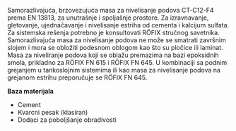 Samorazlivajuća, brzovezujuća masa za nivelisanje podova CT-C12-F4 prema EN 13813, za unutrašnje i spoljašnje prostore. Za izravnavanje, gletovanje, ujednačavanje i nivelisanje estriha od cementa i kalcijum sulfata. Za sistemska rešenja potrebno je konsultovati RÖFIX stručnog savetnika.
Samorazlivajuća masa za nivelisanje podova ne može se smatrati završnim slojem i mora se obložiti podesnom oblogom kao što su pločice ili laminat.
Masa za niveliranje podova koji se oblažu premazima na bazi epoksidnih smola, prikladno za RÖFIX FN 615 i RÖFIX FN 645.
U kombinaciji sa podnim grejanjem u tankoslojnim sistemima ili kao masa za nivelisanje podova na grejanom estrihu preporučuje se RÖFIX FN 645.

**Baza materijala**
- Cement
- Kvarcni pesak (klasiran)
- Dodaci za poboljšanje obradivosti